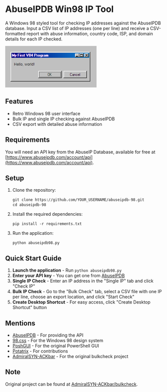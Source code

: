 # AbuseIPDB Win98 IP Tool

A Windows 98 styled tool for checking IP addresses against the AbuseIPDB database. Input a CSV list of IP addresses (one per line) and receive a CSV-formatted report with abuse information, country code, ISP, and domain details for each IP checked.

![Windows 98 Style](https://github.com/jdan/98.css/blob/main/docs/window.png?raw=true)

## Features

- Retro Windows 98 user interface
- Bulk IP and single IP checking against AbuseIPDB
- CSV export with detailed abuse information

## Requirements

You will need an API key from the AbuseIP Database, available for free at [https://www.abuseipdb.com/account/api](https://www.abuseipdb.com/account/api).

## Setup

1. Clone the repository:
   ```
   git clone https://github.com/YOUR_USERNAME/abuseipdb-98.git
   cd abuseipdb-98
   ```

2. Install the required dependencies:
   ```
   pip install -r requirements.txt
   ```

3. Run the application:
   ```
   python abuseipdb98.py
   ```

## Quick Start Guide

1. **Launch the application** - Run `python abuseipdb98.py`
2. **Enter your API key** - You can get one from [AbuseIPDB](https://www.abuseipdb.com/account/api)
3. **Single IP Check** - Enter an IP address in the "Single IP" tab and click "Check IP" 
4. **Bulk IP Check** - Go to the "Bulk Check" tab, select a CSV file with one IP per line, choose an export location, and click "Start Check"
5. **Create Desktop Shortcut** - For easy access, click "Create Desktop Shortcut" button

## Mentions

- [AbuseIPDB](https://abuseipdb.com) - For providing the API
- [98.css](https://github.com/jdan/98.css) - For the Windows 98 design system
- [PoshGUI](https://poshgui.com) - For the original PowerShell GUI
- [Potatrix](https://github.com/Potatrix) - For contributions
- [AdmiralSYN-ACKbar](https://github.com/AdmiralSYN-ACKbar) - For the original bulkcheck project

## Note

Original project can be found at [AdmiralSYN-ACKbar/bulkcheck](https://github.com/AdmiralSYN-ACKbar/bulkcheck).
